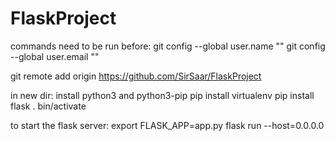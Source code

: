 # FlaskProject
commands need to be run before:
  git config --global user.name ""
  git config --global user.email ""

  git remote add origin https://github.com/SirSaar/FlaskProject

  in new dir:
    install python3 and python3-pip
    pip install virtualenv
    pip install flask
    . bin/activate

to start the flask server:
  export FLASK_APP=app.py
  flask run --host=0.0.0.0
